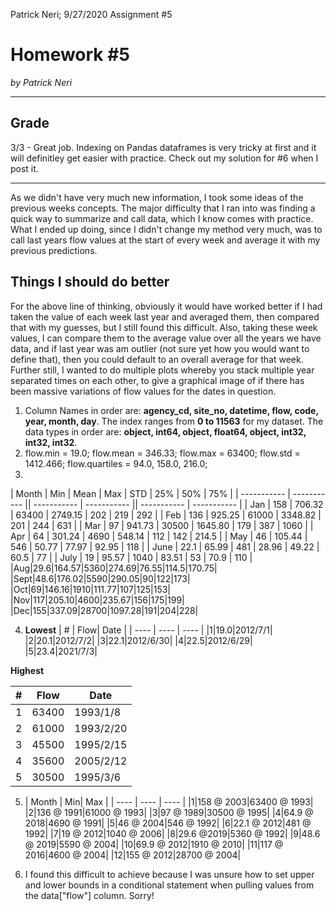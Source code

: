 Patrick Neri; 9/27/2020 Assignment #5

# Homework #5
*by Patrick Neri*

____
## Grade
3/3 - Great job. Indexing on Pandas dataframes is very tricky at first and it will definitley get easier with practice. Check out my solution for #6 when I post it. 
___

As we didn't have very much new information, I took some ideas of the previous weeks concepts. The major difficulty that I ran into was finding a quick way to summarize and call data, which I know comes with practice. What I ended up doing, since I didn't change my method very much, was to call last years flow values at the start of every week and average it with my previous predictions.

## Things I should do better
For the above line of thinking, obviously it would have worked better if I had taken the value of each week last year and averaged them, then compared that with my guesses, but I still found this difficult. Also, taking these week values, I can compare them to the average value over all the years we have data, and if last year was am outlier (not sure yet how you would want to define that), then you could default to an overall average for that week. Further still, I wanted to do multiple plots whereby you stack multiple year separated times on each other, to give a graphical image of if there has been massive variations of flow values for the dates in question.

1.   Column Names in order are: **agency_cd, site_no, datetime, flow, code, year, month, day**.
The index ranges from **0 to 11563** for my dataset. The data types in order are: **object, int64, object, float64, object, int32, int32, int32**.
2.   flow.min = 19.0; flow.mean = 346.33; flow.max = 63400; flow.std = 1412.466; flow.quartiles = 94.0, 158.0, 216.0;
3.   
| Month | Min | Mean | Max | STD | 25% | 50% | 75% |
| ----------- | ----------- || ----------- | ----------- || ----------- | ----------- |
| Jan | 158 | 706.32 | 63400 | 2749.15 | 202 | 219 | 292 |
| Feb | 136 | 925.25 | 61000 | 3348.82 | 201 | 244 | 631 |
| Mar | 97 | 941.73 | 30500 | 1645.80 | 179 | 387 | 1060 |
| Apr | 64 | 301.24 | 4690 | 548.14 | 112 | 142 | 214.5 |
| May | 46 | 105.44 | 546 | 50.77 | 77.97 | 92.95 | 118 |
| June | 22.1 | 65.99 | 481 | 28.96 | 49.22 | 60.5 | 77 |
| July | 19 | 95.57 | 1040 | 83.51 | 53 | 70.9 | 110 |
|Aug|29.6|164.57|5360|274.69|76.55|114.5|170.75|
|Sept|48.6|176.02|5590|290.05|90|122|173|
|Oct|69|146.16|1910|111.77|107|125|153|
|Nov|117|205.10|4600|235.67|156|175|199|
|Dec|155|337.09|28700|1097.28|191|204|228|

4.    **Lowest**
| # | Flow| Date |
| ---- | ---- | ---- |
|1|19.0|2012/7/1|
|2|20.1|2012/7/2|
|3|22.1|2012/6/30|
|4|22.5|2012/6/29|
|5|23.4|2021/7/3|

  **Highest**

  | # | Flow| Date |
| ---- | ---- | ---- |
|1|63400|1993/1/8|
|2|61000|1993/2/20|
|3|45500|1995/2/15|
|4|35600|2005/2/12|
|5|30500|1995/3/6|

5.   | Month | Min| Max |
| ---- | ---- | ---- |
|1|158 @ 2003|63400 @ 1993|
|2|136 @ 1991|61000 @ 1993|
|3|97 @ 1989|30500 @ 1995|
|4|64.9 @ 2018|4690 @ 1991|
|5|46 @ 2004|546 @ 1992|
|6|22.1 @ 2012|481 @ 1992|
|7|19 @ 2012|1040 @ 2006|
|8|29.6 @2019|5360 @ 1992|
|9|48.6 @ 2019|5590 @ 2004|
|10|69.9 @ 2012|1910 @ 2010|
|11|117 @ 2016|4600 @ 2004|
|12|155 @ 2012|28700 @ 2004|

6.   I found this difficult to achieve because I was unsure how to set upper and lower bounds in a conditional statement when pulling values from the data["flow"] column. Sorry!
